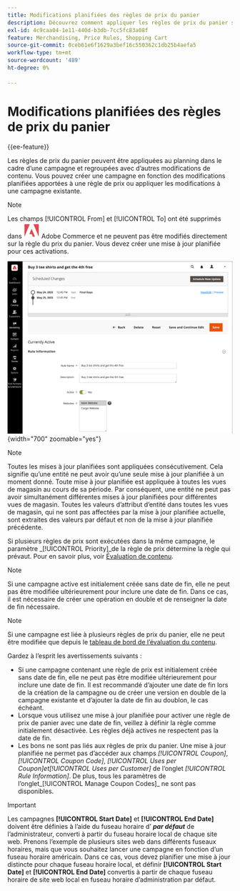 ```yaml
---
title: Modifications planifiées des règles de prix du panier
description: Découvrez comment appliquer les règles de prix du panier selon le calendrier dans le cadre d’une campagne et les regrouper avec d’autres modifications de contenu.
exl-id: 4c9caa04-1e11-440d-b3db-7cc5fc83a08f
feature: Merchandising, Price Rules, Shopping Cart
source-git-commit: 0ceb61e6f1629a3bef16c550362c1db25b4aefa5
workflow-type: tm+mt
source-wordcount: '489'
ht-degree: 0%

---
```


# Modifications planifiées des règles de prix du panier

{{ee-feature}}

Les règles de prix du panier peuvent être appliquées au planning dans le cadre d’une campagne et regroupées avec d’autres modifications de contenu. Vous pouvez créer une campagne en fonction des modifications planifiées apportées à une règle de prix ou appliquer les modifications à une campagne existante.

>[!NOTE]
>
>Les champs [!UICONTROL From] et [!UICONTROL To] ont été supprimés dans ![Adobe Commerce](../assets/adobe-logo.svg) Adobe Commerce et ne peuvent pas être modifiés directement sur la règle du prix du panier. Vous devez créer une mise à jour planifiée pour ces activations.

![ Règles de prix du panier - modifications planifiées](./assets/content-staging-price-rules-cart-scheduled-changes.png){width="700" zoomable="yes"}

>[!NOTE]
>
>Toutes les mises à jour planifiées sont appliquées consécutivement. Cela signifie qu’une entité ne peut avoir qu’une seule mise à jour planifiée à un moment donné. Toute mise à jour planifiée est appliquée à toutes les vues de magasin au cours de sa période. Par conséquent, une entité ne peut pas avoir simultanément différentes mises à jour planifiées pour différentes vues de magasin. Toutes les valeurs d’attribut d’entité dans toutes les vues de magasin, qui ne sont pas affectées par la mise à jour planifiée actuelle, sont extraites des valeurs par défaut et non de la mise à jour planifiée précédente.

Si plusieurs règles de prix sont exécutées dans la même campagne, le paramètre _[!UICONTROL Priority]_de la règle de prix détermine la règle qui prévaut. Pour en savoir plus, voir [Évaluation de contenu](../content-design/content-staging.md).

>[!NOTE]
>
>Si une campagne active est initialement créée sans date de fin, elle ne peut pas être modifiée ultérieurement pour inclure une date de fin. Dans ce cas, il est nécessaire de créer une opération en double et de renseigner la date de fin nécessaire.

>[!NOTE]
>
>Si une campagne est liée à plusieurs règles de prix du panier, elle ne peut être modifiée que depuis le [tableau de bord de l’évaluation du contenu](../content-design/content-staging-dashboard.md).

Gardez à l’esprit les avertissements suivants :

- Si une campagne contenant une règle de prix est initialement créée sans date de fin, elle ne peut pas être modifiée ultérieurement pour inclure une date de fin. Il est recommandé d’ajouter une date de fin lors de la création de la campagne ou de créer une version en double de la campagne existante et d’ajouter la date de fin au doublon, le cas échéant.
- Lorsque vous utilisez une mise à jour planifiée pour activer une règle de prix de panier avec une date de fin, veillez à définir la règle comme initialement désactivée. Les règles déjà actives ne respectent pas la date de fin.
- Les bons ne sont pas liés aux règles de prix du panier. Une mise à jour planifiée ne permet pas d’accéder aux champs _[!UICONTROL Coupon]_,_[!UICONTROL Coupon Code]_, _[!UICONTROL Uses per Coupon]_et_[!UICONTROL Uses per Customer]_ de l’onglet _[!UICONTROL Rule Information]_. De plus, tous les paramètres de l’onglet_[!UICONTROL Manage Coupon Codes]_ ne sont pas disponibles.

>[!IMPORTANT]
>
>Les campagnes **[!UICONTROL Start Date]** et **[!UICONTROL End Date]** doivent être définies à l’aide du fuseau horaire d’ **_par défaut_** de l’administrateur, converti à partir du fuseau horaire local de chaque site web. Prenons l’exemple de plusieurs sites web dans différents fuseaux horaires, mais que vous souhaitez lancer une campagne en fonction d’un fuseau horaire américain. Dans ce cas, vous devez planifier une mise à jour distincte pour chaque fuseau horaire local, et définir **[!UICONTROL Start Date]** et **[!UICONTROL End Date]** convertis à partir de chaque fuseau horaire de site web local en fuseau horaire d’administration par défaut.

